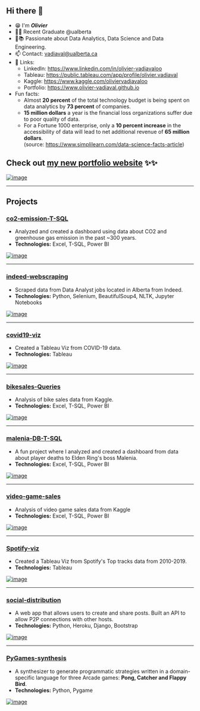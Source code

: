 ## Hi there 👋

- 😁 I'm ___Olivier___
- 🔭🏫 Recent Graduate @ualberta
- 🧐📚 Passionate about Data Analytics, Data Science and Data Engineering.
- 📫 Contact: vadiaval@ualberta.ca
- 🔗 Links:  
    - LinkedIn: https://www.linkedin.com/in/olivier-vadiavaloo
    - Tableau: https://public.tableau.com/app/profile/olivier.vadiaval
    - Kaggle: https://www.kaggle.com/oliviervadiavaloo
    - Portfolio: https://www.olivier-vadiaval.github.io
- Fun facts:
    - Almost __20 percent__ of the total technology budget is being spent on data analytics by __73 percent__ of companies.
    - __15 million dollars__ a year is the financial loss organizations suffer due to poor quality of data.
    - For a Fortune 1000 enterprise, only a __10 percent increase__ in the accessibility of data will lead to net additional revenue of __65 million dollars__.  
(source: https://www.simplilearn.com/data-science-facts-article)
  
## Check out [my new portfolio website](https://olivier-vadiaval.github.io/) ✨✨
  
[![image](https://user-images.githubusercontent.com/59672031/173282053-70e69df7-4efb-413a-8662-786169040e69.png)](https://olivier-vadiaval.github.io)
  
___
## Projects

### [co2-emission-T-SQL](https://github.com/olivier-vadiaval/co2-emission-T-SQL)
- Analyzed and created a dashboard using data about CO2 and greenhouse gas emission in the past ~300 years.
- __Technologies:__ Excel, T-SQL, Power BI
  
[![image](https://user-images.githubusercontent.com/59672031/170327165-0c6f054f-0bd6-4a08-9cca-1af580a68691.png)](https://github.com/olivier-vadiaval/co2-emission-T-SQL)
  
___
### [indeed-webscraping](https://github.com/olivier-vadiaval/indeed-webscraping)
- Scraped data from Data Analyst jobs located in Alberta from Indeed.
- __Technologies:__ Python, Selenium, BeautifulSoup4, NLTK, Jupyter Notebooks
  
[![image](https://user-images.githubusercontent.com/59672031/173158483-d7382d85-7c47-43fc-8784-62b820327028.png)](https://github.com/olivier-vadiaval/indeed-webscraping)
  
___
### [covid19-viz](https://public.tableau.com/app/profile/olivier.vadiaval/viz/COVID19Dashboard_16531831021020/COVID19Dashboard)
- Created a Tableau Viz from COVID-19 data.
- __Technologies:__ Tableau
  
[![image](https://user-images.githubusercontent.com/59672031/173209028-f132cdbe-2285-4c9b-8c3d-f0d70a42015d.png)](https://public.tableau.com/app/profile/olivier.vadiaval/viz/COVID19Dashboard_16531831021020/COVID19Dashboard)
  
___
### [bikesales-Queries](https://github.com/olivier-vadiaval/bikesales-Queries)
- Analysis of bike sales data from Kaggle.
- __Technologies:__ Excel, T-SQL, Power BI
  
[![image](https://user-images.githubusercontent.com/59672031/170328973-72297f70-d93b-473d-b286-99e9e4d510f7.png)](https://github.com/olivier-vadiaval/bikesales-Queries)
  
___
### [malenia-DB-T-SQL](https://github.com/olivier-vadiaval/malenia-DB-T-SQL)
- A fun project where I analyzed and created a dashboard from data about player deaths to Elden Ring's boss Malenia.
- __Technologies:__ Excel, T-SQL, Power BI

[![image](https://user-images.githubusercontent.com/59672031/170328056-496a1242-53b2-46e1-a33a-0d733f0e705e.png)](https://github.com/olivier-vadiaval/malenia-DB-T-SQL)
  
___
### [video-game-sales](https://github.com/olivier-vadiaval/video-game-sales)
- Analysis of video game sales data from Kaggle
- __Technologies:__ Excel, T-SQL, Power BI
  
[![image](https://user-images.githubusercontent.com/59672031/173208980-12b8c0f2-2c25-482d-a49b-cf96ad238944.png)](https://github.com/olivier-vadiaval/video-game-sales)
  
___
### [Spotify-viz](https://public.tableau.com/app/profile/olivier.vadiaval/viz/SpotifyDashboard_16533472407880/SpotifyTopTracksDashboard)
- Created a Tableau Viz from Spotify&apos;s Top tracks data from 2010-2019.
- __Technologies:__ Tableau
  
[![image](https://user-images.githubusercontent.com/59672031/173209085-3d0d51ea-7dcc-4655-bbf4-8a11e0221081.png)](https://public.tableau.com/app/profile/olivier.vadiaval/viz/SpotifyDashboard_16533472407880/SpotifyTopTracksDashboard)
  
___
### [social-distribution](https://github.com/olivier-vadiaval/social-distribution)
- A web app that allows users to create and share posts. Built an API to allow P2P connections with other hosts.
- __Technologies:__ Python, Heroku, Django, Bootstrap
  
[![image](https://user-images.githubusercontent.com/59672031/170329695-a5c3c98d-1f5d-404d-9bd5-323640dcf098.png)](https://youtu.be/MoULLQmtl0M)
  
___
### [PyGames-synthesis](https://github.com/olivier-vadiaval/PyGames-synthesis)
- A synthesizer to generate programmatic strategies written in a domain-specific language for three Arcade games: __Pong, Catcher and Flappy Bird__.
- __Technologies:__ Python, Pygame
  
[![image](https://user-images.githubusercontent.com/59672031/170330735-103ba805-8673-47ae-ac60-6a36ea44973e.png)](https://github.com/olivier-vadiaval/PyGames-synthesis/blob/main/report_summer2021.pdf)
